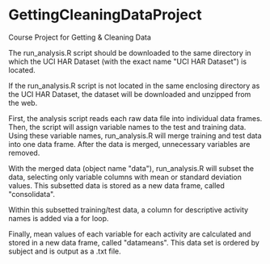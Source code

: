 # GettingCleaningDataProject
Course Project for Getting &amp; Cleaning Data

The run_analysis.R script should be downloaded to the same directory in which
the UCI HAR Dataset (with the exact name "UCI HAR Dataset") is located. 

If the run_analysis.R script is not located in the same enclosing directory as
the UCI HAR Dataset, the dataset will be downloaded and unzipped from the web. 

First, the analysis script reads each raw data file into individual data 
frames.  Then, the script will assign variable names to the test and training
data.  Using these variable names, run_analysis.R will merge training and test
data into one data frame. After the data is merged, unnecessary variables
are removed.

With the merged data (object name "data"), run_analysis.R will subset the
data, selecting only variable columns with mean or standard deviation values.
This subsetted data is stored as a new data frame, called "consolidata". 

Within this subsetted training/test data, a column for descriptive
activity names is added via a for loop. 

Finally, mean values of each variable for each activity are calculated and 
stored in a new data frame, called "datameans".  This data set is ordered
by subject and is output as a .txt file.  

